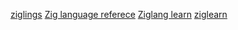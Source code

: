 

[ziglings](https://github.com/ratfactor/ziglings)
[Zig language referece](https://ziglang.org/documentation/master/)
[Ziglang learn](https://ziglang.org/learn/)
[ziglearn](https://ziglearn.org/)